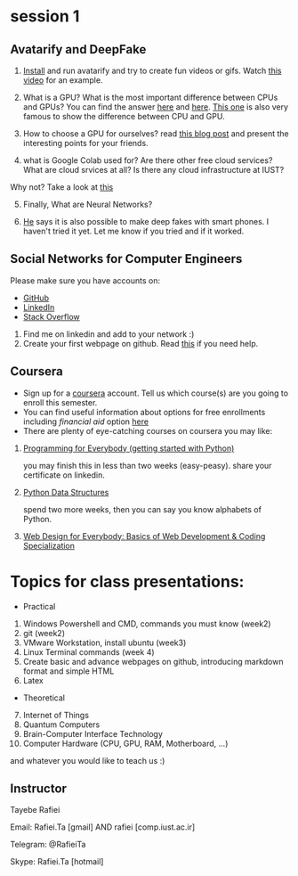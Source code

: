 # session 1

## Avatarify and DeepFake

1. [Install](https://github.com/alievk/avatarify#install) and run avatarify and try to create fun videos or gifs. Watch [this video](https://www.aparat.com/v/jnMY2/%D9%88%DB%8C%D8%AF%DB%8C%D9%88_%D8%A7%DB%8C%D8%B1%D8%A7%D9%86_%D9%85%D9%86_%D9%87%D9%85%D8%A7%DB%8C%D9%88%D9%86_%D8%B4%D8%AC%D8%B1%DB%8C%D8%A7%D9%86_%D9%88_%D9%87%D9%86%D8%B1%D9%86%D9%85%D8%A7%DB%8C%DB%8C_%D8%AC%D9%85%D8%B9%DB%8C_%D8%A7%D8%B2_%D9%82%D9%87%D8%B1%D9%85%D8%A7%D9%86%D8%A7%D9%86) for an example.

2. What is a GPU? What is the most important difference between CPUs and GPUs? You can find the answer [here](https://www.youtube.com/watch?v=XKOI9-G-wk8) and [here](https://www.youtube.com/watch?v=1kypaBjJ-pg). [This one](https://www.youtube.com/watch?v=-P28LKWTzrI) is also very famous to show the difference between CPU and GPU.

3. How to choose a GPU for ourselves? read [this blog post](https://www.shahrsakhtafzar.com/fa/buyer-guide/4504-best-graphic-cards-to-buy-with-price) and present the interesting points for your friends.

4. what is Google Colab used for? Are there other free cloud services? What are cloud srvices at all? Is there any cloud infrastructure at IUST?

Why not? Take a look at [this](https://ccc.iust.ac.ir/)

5. Finally, What are Neural Networks?

6. [He](https://www.youtube.com/watch?v=IVMoKuFWCvo) says it is also possible to make deep fakes with smart phones. I haven't tried it yet. Let me know if you tried and if it worked.

## Social Networks for Computer Engineers

Please make sure you have accounts on:

- [GitHub](https://github.com/)
- [LinkedIn](https://www.linkedin.com)
- [Stack Overflow](https://stackoverflow.com)

1. Find me on linkedin and add to your network :)
2. Create your first webpage on github. Read [this](https://programmingliftoff.com/create-your-first-website-on-github-pages/) if you need help.


## Coursera 

- Sign up for a [coursera](https://www.coursera.org) account. Tell us which course(s) are you going to enroll this semester.
- You can find useful information about options for free enrollments including _financial aid_ option [here](https://virgool.io/cheyab-blog/coursera-guide-for-iranians-s7aubrjoqedi)
- There are plenty of eye-catching courses on coursera you may like:

 1. [Programming for Everybody (getting started with Python)](https://www.coursera.org/learn/python?specialization=python)

    you may finish this in less than two weeks (easy-peasy). share your certificate on linkedin. 

 2. [Python Data Structures](https://www.coursera.org/learn/python-data?specialization=python)

    spend two more weeks, then you can say you know alphabets of Python.

 3. [Web Design for Everybody: Basics of Web Development & Coding Specialization](https://www.coursera.org/specializations/web-design)


# Topics for class presentations:

- Practical
1. Windows Powershell and CMD, commands you must know (week2)
2. git (week2)
3. VMware Workstation, install ubuntu (week3)
4. Linux Terminal commands (week 4)
5. Create basic and advance webpages on github, introducing markdown format and simple HTML 
6. Latex 

- Theoretical
7. Internet of Things 
8. Quantum Computers
9. Brain-Computer Interface Technology
10. Computer Hardware (CPU, GPU, RAM, Motherboard, ...)

and whatever you would like to teach us :)

## Instructor

Tayebe Rafiei

Email: Rafiei.Ta [gmail] AND rafiei [comp.iust.ac.ir]

Telegram: @RafieiTa

Skype: Rafiei.Ta [hotmail]
   
